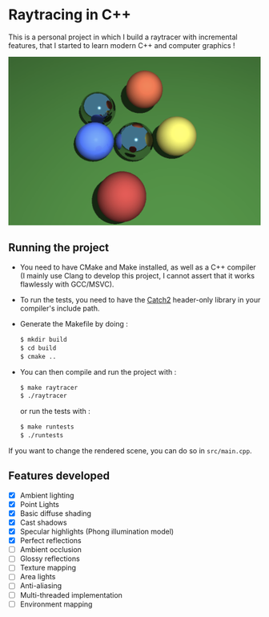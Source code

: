 # Raytracing in C++

This is a personal project in which I build a raytracer with incremental features, that I started to learn modern C++ and computer graphics !

![Example image](./example.png)

## Running the project

-   You need to have CMake and Make installed, as well as a C++ compiler (I mainly use Clang to develop this project, I cannot assert that it works flawlessly with GCC/MSVC).

-   To run the tests, you need to have the [Catch2](https://github.com/catchorg/Catch2) header-only library in your compiler's include path.

-   Generate the Makefile by doing :
    ```bash
    $ mkdir build
    $ cd build
    $ cmake ..
    ```
-   You can then compile and run the project with :
    ```bash
    $ make raytracer
    $ ./raytracer
    ```
    or run the tests with :
    ```bash
    $ make runtests
    $ ./runtests
    ```

If you want to change the rendered scene, you can do so in `src/main.cpp`.

## Features developed

-   [x] Ambient lighting
-   [x] Point Lights
-   [x] Basic diffuse shading
-   [x] Cast shadows
-   [x] Specular highlights (Phong illumination model)
-   [x] Perfect reflections
-   [ ] Ambient occlusion
-   [ ] Glossy reflections
-   [ ] Texture mapping
-   [ ] Area lights
-   [ ] Anti-aliasing
-   [ ] Multi-threaded implementation
-   [ ] Environment mapping

